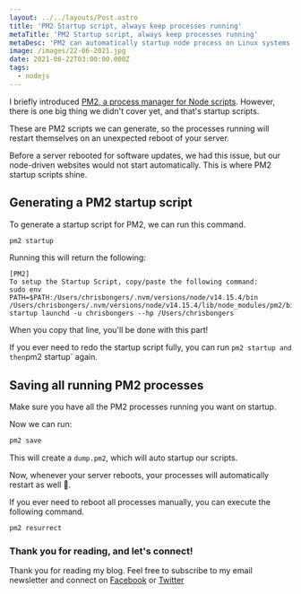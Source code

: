 ```yaml
---
layout: ../../layouts/Post.astro
title: 'PM2 Startup script, always keep processes running'
metaTitle: 'PM2 Startup script, always keep processes running'
metaDesc: 'PM2 can automatically startup node process on Linux systems'
image: /images/22-06-2021.jpg
date: 2021-06-22T03:00:00.000Z
tags:
  - nodejs
---
```


I briefly introduced [PM2, a process manager for Node scripts](https://daily-dev-tips.com/posts/why-pm2-is-the-process-manager-youre-missing/). However, there is one big thing we didn't cover yet, and that's startup scripts.

These are PM2 scripts we can generate, so the processes running will restart themselves on an unexpected reboot of your server.

Before a server rebooted for software updates, we had this issue, but our node-driven websites would not start automatically.
This is where PM2 startup scripts shine.

## Generating a PM2 startup script

To generate a startup script for PM2, we can run this command.

```bash
pm2 startup
```

Running this will return the following:

```
[PM2]
To setup the Startup Script, copy/paste the following command:
sudo env PATH=$PATH:/Users/chrisbongers/.nvm/versions/node/v14.15.4/bin /Users/chrisbongers/.nvm/versions/node/v14.15.4/lib/node_modules/pm2/bin/pm2 startup launchd -u chrisbongers --hp /Users/chrisbongers
```

When you copy that line, you'll be done with this part!

If you ever need to redo the startup script fully, you can run `pm2 startup and then`pm2 startup` again.

## Saving all running PM2 processes

Make sure you have all the PM2 processes running you want on startup.

Now we can run:

```bash
pm2 save
```

This will create a `dump.pm2`, which will auto startup our scripts.

Now, whenever your server reboots, your processes will automatically restart as well 🤗.

If you ever need to reboot all processes manually, you can execute the following command.

```bash
pm2 resurrect
```

### Thank you for reading, and let's connect!

Thank you for reading my blog. Feel free to subscribe to my email newsletter and connect on [Facebook](https://www.facebook.com/DailyDevTipsBlog) or [Twitter](https://twitter.com/DailyDevTips1)
